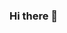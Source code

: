 ### Hi there 👋

<!--
**GenaroSegu/GenaroSegu** is a ✨ _special_ ✨ repository because its `README.md` (this file) appears on your GitHub profile.

Here are some ideas to get you started:

- 🔭 I’m currently working on Tresguerras Logistics...
- ⚡ My current position is salesforce administrator
- 🌱 I’m currently learning Tecnology Developer...
- 👯 I’m looking to collaborate on Salesforces Team´s...
- 🤔 I’m looking for help with Salesforce developers ...
- 💬 Ask me about Salesforce...
-->
